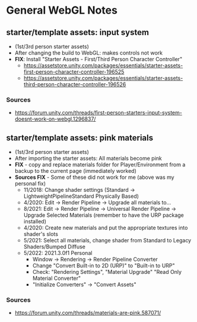# General WebGL Notes

## starter/template assets: input system
- (1st/3rd person starter assets)
- After changing the build to WebGL: makes controls not work
- **FIX**: Install "Starter Assets - First/Third Person Character Controller"
  - https://assetstore.unity.com/packages/essentials/starter-assets-first-person-character-controller-196525
  - https://assetstore.unity.com/packages/essentials/starter-assets-third-person-character-controller-196526
### Sources
- https://forum.unity.com/threads/first-person-starters-input-system-doesnt-work-on-webgl.1296837/

## starter/template assets: pink materials
- (1st/3rd person starter assets)
- After importing the starter assets: All materials become pink
- **FIX** - copy and replace materials folder for Player/Environment from a backup to the current page (immediately worked)
- **Sources FIX** - Some of these did not work for me (above was my personal fix)
  - 11/2018: Change shader settings (Standard -> LightweightPipelineStandard Physically Based) 
  - 4/2020: Edit -> Render Pipeline -> Upgrade all materials to...
  - 8/2021: Edit -> Render Pipeline -> Universal Render Pipeline -> Upgrade Selected Materials (remember to have the URP package installed)
  - 4/2020: Create new materials and put the appropriate textures into shader's slots
  - 5/2021: Select all materials, change shader from Standard to Legacy Shaders/Bumped Diffuse
  - 5/2022: 2021.3.0f1 Personal
    - Window -> Rendering -> Render Pipeline Converter
    - Change "Convert Built-in to 2D (URP)" to "Built-in to URP"
    - Check: "Rendering Settings", "Material Upgrade" "Read Only Material Converter"
    - "Initialize Converters" -> "Convert Assets"
### Sources
- https://forum.unity.com/threads/materials-are-pink.587071/